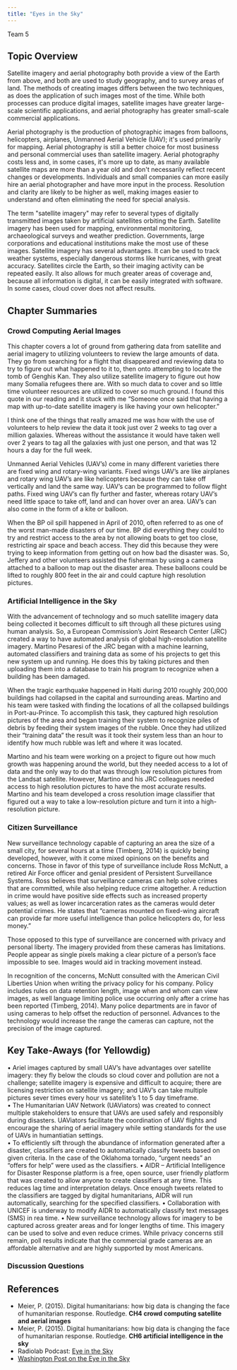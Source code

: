 ```yaml
---
title: "Eyes in the Sky"
---
```


Team 5

## Topic Overview
Satellite imagery and aerial photography both provide a view of the Earth from above, and both are used to study geography, and to survey areas of land. The methods of creating images differs between the two techniques, as does the application of such images most of the time. While both processes can produce digital images, satellite images have greater large-scale scientific applications, and aerial photography has greater small-scale commercial applications.

Aerial photography is the production of photographic images from balloons, helicopters, airplanes, Unmanned Aerial Vehicle (UAV); it's used primarily for mapping. Aerial photography is still a better choice for most business and personal commercial uses than satellite imagery. Aerial photography costs less and, in some cases, it's more up to date, as many available satellite maps are more than a year old and don't necessarily reflect recent changes or developments. Individuals and small companies can more easily hire an aerial photographer and have more input in the process. Resolution and clarity are likely to be higher as well, making images easier to understand and often eliminating the need for special analysis.

The term "satellite imagery" may refer to several types of digitally transmitted images taken by artificial satellites orbiting the Earth. Satellite imagery has been used for mapping, environmental monitoring, archaeological surveys and weather prediction. Governments, large corporations and educational institutions make the most use of these images. Satellite imagery has several advantages. It can be used to track weather systems, especially dangerous storms like hurricanes, with great accuracy. Satellites circle the Earth, so their imaging activity can be repeated easily. It also allows for much greater areas of coverage and, because all information is digital, it can be easily integrated with software. In some cases, cloud cover does not affect results.


## Chapter Summaries

### Crowd Computing Aerial Images
This chapter covers a lot of ground from gathering data from satellite and aerial imagery to utilizing volunteers to review the large amounts of data. They go from searching for a flight that disappeared and reviewing data to try to figure out what happened to it to, then onto attempting to locate the tomb of Genghis Kan. They also utilize satellite imagery to figure out how many Somalia refugees there are. With so much data to cover and so little time volunteer resources are utilized to cover so much ground. I found this quote in our reading and it stuck with me “Someone once said that having a map with up-to-date satellite imagery is like having your own helicopter.”

I think one of the things that really amazed me was how with the use of volunteers to help review the data it took just over 2 weeks to tag over a million galaxies. Whereas without the assistance it would have taken well over 2 years to tag all the galaxies with just one person, and that was 12 hours a day for the full week.

Unmanned Aerial Vehicles (UAV’s) come in many different varieties there are fixed wing and rotary-wing variants. Fixed wings UAV’s are like airplanes and rotary wing UAV’s are like helicopters because they can take off vertically and land the same way. UAV’s can be programmed to follow flight paths. Fixed wing UAV’s can fly further and faster, whereas rotary UAV’s need little space to take off, land and can hover over an area. UAV’s can also come in the form of a kite or balloon.

When the BP oil spill happened in April of 2010, often referred to as one of the worst man-made disasters of our time. BP did everything they could to try and restrict access to the area by not allowing boats to get too close, restricting air space and beach access. They did this because they were trying to keep information from getting out on how bad the disaster was. So, Jeffery and other volunteers assisted the fisherman by using a camera attached to a balloon to map out the disaster area. These balloons could be lifted to roughly 800 feet in the air and could capture high resolution pictures.


### Artificial Intelligence in the Sky
With the advancement of technology and so much satellite imagery data being collected it becomes difficult to sift through all these pictures using human analysis. So, a European Commission’s Joint Research Center (JRC) created a way to have automated analysis of global high-resolution satellite imagery. Martino Pesaresi of the JRC began with a machine learning, automated classifiers and training data as some of his projects to get this new system up and running. He does this by taking pictures and then uploading them into a database to train his program to recognize when a building has been damaged.

When the tragic earthquake happened in Haiti during 2010 roughly 200,000 buildings had collapsed in the capital and surrounding areas. Martino and his team were tasked with finding the locations of all the collapsed buildings in Port-au-Prince. To accomplish this task, they captured high resolution pictures of the area and began training their system to recognize piles of debris by feeding their system images of the rubble. Once they had utilized their “training data” the result was it took their system less than an hour to identify how much rubble was left and where it was located.

Martino and his team were working on a project to figure out how much growth was happening around the world, but they needed access to a lot of data and the only way to do that was through low resolution pictures from the Landsat satellite. However, Martino and his JRC colleagues needed access to high resolution pictures to have the most accurate results. Martino and his team developed a cross resolution image classifier that figured out a way to take a low-resolution picture and turn it into a high-resolution picture.


### Citizen Surveillance 
New surveillance technology capable of capturing an area the size of a small city, for several hours at a time (Timberg, 2014) is quickly being developed, however, with it come mixed opinions on the benefits and concerns.  Those in favor of this type of surveillance include Ross McNutt, a retired Air Force officer and genial president of Persistent Surveillance Systems. Ross believes that surveillance cameras can help solve crimes that are committed, while also helping reduce crime altogether.  A reduction in crime would have positive side effects such as increased property values; as well as lower incarceration rates as the cameras would deter potential crimes.  He states that “cameras mounted on fixed-wing aircraft can provide far more useful intelligence than police helicopters do, for less money.” 

Those opposed to this type of surveillance are concerned with privacy and personal liberty. The imagery provided from these cameras has limitations.  People appear as single pixels making a clear picture of a person’s face impossible to see. Images would aid in tracking movement instead.

In recognition of the concerns, McNutt consulted with the American Civil Liberties Union when writing the privacy policy for his company.  Policy includes rules on data retention length, image when and whom can view images, as well language limiting police use occurring only after a crime has been reported (Timberg, 2014). Many police departments are in favor of using cameras to help offset the reduction of personnel.  Advances to the technology would increase the range the cameras can capture, not the precision of the image captured.  



## Key Take-Aways (for Yellowdig)
•	Ariel images captured by small UAV’s have advantages over satellite imagery: they fly below the clouds so cloud cover and pollution are not a challenge; satellite imagery is expensive and difficult to acquire; there are licensing restriction on satellite imagery; and UAV’s can take multiple pictures sever times every hour vs satellite’s 1 to 5 day timeframe.  
•	The Humanitarian UAV Network (UAViators) was created to connect multiple stakeholders to ensure that UAVs are used safely and responsibly during disasters.  UAViators facilitate the coordination of UAV flights and encourage the sharing of aerial imagery while setting standards for the use of UAVs in humantiatian settings.  
•	To efficiently sift through the abundance of information generated after a disaster, classifiers are created to automatically classify tweets based on given criteria.  In the case of the Oklahoma tornado, “urgent needs” an “offers for help” were used as the classifiers. 
•	AIDR – Artificial Intelligence for Disaster Response platform is a free, open source, user friendly platform that was created to allow anyone to create classifiers at any time.  This reduces lag time and interpretation delays.  Once enough tweets related to the classifiers are tagged by digital humanitarians, AIDR will run automatically, searching for the specified classifiers. 
•	Collaboration with UNICEF is underway to modify AIDR to automatically classify text messages (SMS) in rea time. 
•	New surveillance technology allows for imagery to be captured across greater areas and for longer lengths of time.  This imagery can be used to solve and even reduce crimes.  While privacy concerns still remain, poll results indicate that the commercial grade cameras are an affordable alternative and are highly supported by most Americans.  

### Discussion Questions



## References

*	Meier, P. (2015). Digital humanitarians: how big data is changing the face of humanitarian response. Routledge. **CH4 crowd computing satellite and aerial images**  
*	Meier, P. (2015). Digital humanitarians: how big data is changing the face of humanitarian response. Routledge. **CH6 artificial intelligence in the sky**  
*	Radiolab Podcast: [Eye in the Sky](https://www.wnycstudios.org/story/eye-sky)   
* [Washington Post on the Eye in the Sky](https://www.washingtonpost.com/business/technology/new-surveillance-technology-can-track-everyone-in-an-area-for-several-hours-at-a-time/2014/02/05/82f1556e-876f-11e3-a5bd-844629433ba3_story.html)   



